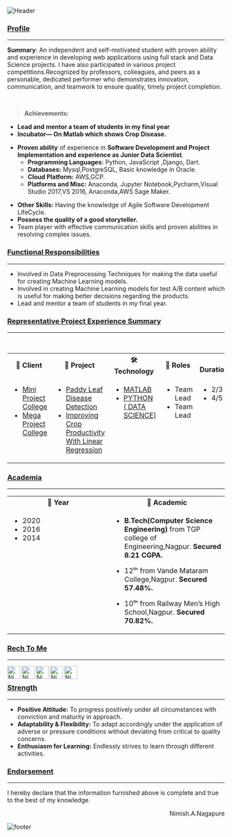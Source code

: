 ![Header](https://github.com/NimishNagapure/Demo/blob/master/header.PNG)

### [Profile](https://github.com/NimishNagapure/Demo) 
_____________________________________________________________
<p> <b>Summary</b>: An independent and self-motivated student with proven ability and experience in developing web applications using full stack and Data Science projects. I have also participated in various project competitions.Recognized by professors, colleagues, and peers as a personable, dedicated performer who demonstrates innovation, communication, and teamwork to ensure quality, timely project completion.</p>
 
<br /> 
 
> <b> Achievements:</b>
+ <b>Lead and mentor a team of students in my final year</b>
+ <b>Incubator— On Matlab which shows Crop Disease.</b>
- <b>Proven ability</b> of experience in <b>Software Development and Project Implementation and experience as Junior Data Scientist</b>. 
	* <b>Programming Languages:</b> Python, JavaScript ,Django, Dart.
	+ <b>Databases:</b> Mysql,PostgreSQL, Basic knowledge in Oracle.
	- <b>Cloud Platform:</b> AWS,GCP.
	- <b>Platforms and Misc:</b> Anaconda, Jupyter Notebook,Pycharm,Visual Studio 2017,VS 2016, Anaconda,AWS Sage Maker.
+ <b>Other Skills:</b> Having the knowledge of Agile Software Development LifeCycle.
+ <b>Possess the quality of a good storyteller.</b>
+ Team player with effective communication skills and proven abilities in resolving complex issues.



### [Functional Responsibilities](https://github.com/NimishNagapure/Demo) 
_____________________________________________________________
- Involved in Data Preprocessing Techniques for making the data useful for creating Machine Learning models.
- Involved in creating Machine Learning models for test A/B content which is useful for making better decisions regarding the products.
- Lead and mentor a team of students in my final year.

### [Representative Project Experience Summary](https://github.com/NimishNagapure/Demo)
_____________________________________________________________
<br>
<table>  
<tr>
<th><b>🤵 Client</b></th>
<th><b>💾 Project</b></th>
<th><b>🛠 Technology</b></th>
<th><b>🎫 Roles</b></th>
<th><b>📅 Duration(Months)</b></th>
</tr>
<tr>
<td valign="top" width="33%">

- [Mini Project College](https://github.com/NimishNagapure/Paddy-Leaf-Image-Detection)
- [Mega Project College](https://github.com/NimishNagapure/DataScience_Project_Improving_Crop_Productivity_Using-_Linear_Regression)

</td>
<td valign="top" width="34%">
	
- [Paddy Leaf Disease Detection ](https://github.com/NimishNagapure/Paddy-Leaf-Image-Detection)
- [Improving Crop Productivity With Linear Regression](https://github.com/NimishNagapure/DataScience_Project_Improving_Crop_Productivity_Using-_Linear_Regression)

</td>
<td valign="top" width="33%">

- [MATLAB](https://in.mathworks.com/products/matlab.html)
- [PYTHON ( DATA SCIENCE)](https://realpython.com/tutorials/data-science/)

</td>
<td valign="top" width="33%">
	
- Team Lead
- Team Lead

</td>
<td valign="top" width="33%">
	
- 2/3 M
- 4/5 M

</td>
</tr>
</table>

### [Academia](https://github.com/NimishNagapure/Demo)
_____________________________________________________________

<table>  
<tr>
<th><b>📅 Year</b></th>
<th><b>🏫 Academic</b></th>
</tr>
<tr>

<td valign="top" width="33%">
	
- 2020
- 2016
- 2014

</td>
	
<td valign="top" width="33%">

- <b>B.Tech(Computer Science Engineering)</b> from TGP college of 
		Engineering,Nagpur.<b> Secured 8.21 CGPA.</b>

- 12ᵗʰ from Vande Mataram College,Nagpur.<b> Secured 57.48%.</b>

- 10ᵗʰ from Railway Men’s High School,Nagpur.<b> Secured 70.82%.</b>

</td>
</tr>
</table>

### [Rech To Me](https://github.com/NimishNagapure/Demo)
_____________________________________________________________

<a href="https://discord.com/channels/@m">
  <img align="left" alt="Nimish's Discord" width="30px" src="https://cdn.jsdelivr.net/npm/simple-icons@v3/icons/discord.svg" />
</a>
<a href="https://twitter.com/home">
  <img align="left" alt="Nimish's Nagapure | Twitter" width="30px" src="https://cdn.jsdelivr.net/npm/simple-icons@v3/icons/twitter.svg" />
</a>
<a href="https://www.linkedin.com/in/nimish-nagapure-8b6792191/">
  <img align="left" alt="Nimish's LinkdeIN" width="30px" src="https://cdn.jsdelivr.net/npm/simple-icons@v3/icons/linkedin.svg" />
</a>
<a href="https://www.reddit.com/user/Cool_Boy_Nimish">
  <img align="left" alt="Nimish's Reddit" width="30px" src="https://cdn.jsdelivr.net/npm/simple-icons@v3/icons/reddit.svg" />
</a>
<a href="https://github.com/NimishNagapure">
  <img align="left" alt="Nimish's Github" width="30px" src="https://cdn.jsdelivr.net/npm/simple-icons@v3/icons/github.svg" />
</a>

<br />


### [Strength](https://github.com/NimishNagapure/Demo)
_____________________________________________________________

- <b>Positive Attitude:</b> To progress positively under all circumstances with conviction and maturity in approach.
- <b>Adaptability & Flexibility:</b> To adapt accordingly under the application of adverse or pressure conditions without deviating from critical to quality concerns.
- <b>Enthusiasm for Learning:</b> Endlessly strives to learn through different activities.


### [Endorsement](https://github.com/NimishNagapure/Demo)
_____________________________________________________________

I hereby declare that the information furnished above is complete and true to the best of my knowledge.
<p align="Right">
  Nimish.A.Nagapure
</p>

![footer](https://github.com/NimishNagapure/Demo/blob/master/footer.PNG)
               
